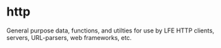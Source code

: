 # http
General purpose data, functions, and utilties for use by LFE HTTP clients, servers, URL-parsers, web frameworks, etc.
